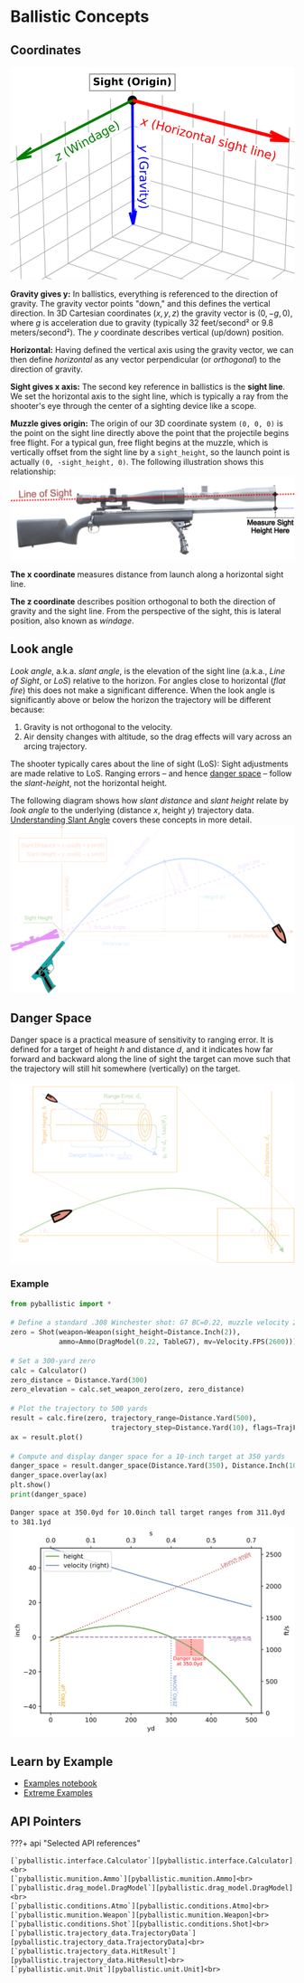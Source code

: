 # Ballistic Concepts

## Coordinates

![Ballistic coordinates](ballistics_coordinates.svg)

**Gravity gives $\boldsymbol{y}$:** In ballistics, everything is referenced to the direction of gravity. The gravity vector points "down," and this defines the vertical direction. In 3D Cartesian coordinates $(x, y, z)$ the gravity vector is $(0, -g, 0)$, where $g$ is acceleration due to gravity (typically 32 feet/second² or 9.8 meters/second²). The $y$ coordinate describes vertical (up/down) position.

**Horizontal:** Having defined the vertical axis using the gravity vector, we can then define *horizontal* as any vector perpendicular (or *orthogonal*) to the direction of gravity.

**Sight gives $\boldsymbol{x}$ axis:** The second key reference in ballistics is the **sight line**. We set the horizontal axis to the sight line, which is typically a ray from the shooter's eye through the center of a sighting device like a scope.

**Muzzle gives origin:** The origin of our 3D coordinate system `(0, 0, 0)` is the point on the sight line directly above the point that the projectile begins free flight. For a typical gun, free flight begins at the muzzle, which is vertically offset from the sight line by a `sight_height`, so the launch point is actually `(0, -sight_height, 0)`.  The following illustration shows this relationship:
![Measurement of sight height](munition/SightHeight.png)

**The $\boldsymbol{x}$ coordinate** measures distance from launch along a horizontal sight line.

**The $\boldsymbol{z}$ coordinate** describes position orthogonal to both the direction of gravity and the sight line. From the perspective of the sight, this is lateral position, also known as _windage_.

## Look angle

*Look angle*, a.k.a. *slant angle*, is the elevation of the sight line (a.k.a., _Line of Sight_, or _LoS_) relative to the horizon. For angles close to horizontal (_flat fire_) this does not make a significant difference. When the look angle is significantly above or below the horizon the trajectory will be different because:

1. Gravity is not orthogonal to the velocity.
2. Air density changes with altitude, so the drag effects will vary across an arcing trajectory.

The shooter typically cares about the line of sight (LoS): Sight adjustments are made relative to LoS.  Ranging errors – and hence [danger space](#danger-space) – follow the _slant-height_, not the horizontal height.

The following diagram shows how _slant distance_ and _slant height_ relate by _look angle_ to the underlying (distance $x$, height $y$) trajectory data.  [Understanding Slant Angle](https://github.com/dbookstaber/pyballistic/blob/master/examples/Understanding_Slant_Angle.ipynb) covers these concepts in more detail.
![Look-angle trigonometry](BallisticTrig.svg)

## Danger Space

Danger space is a practical measure of sensitivity to ranging error. It is defined for a target of height $h$ and distance $d$, and it indicates how far forward and backward along the line of sight the target can move such that the trajectory will still hit somewhere (vertically) on the target.

![Danger Space](DangerSpace.svg)

### Example

```python
from pyballistic import *

# Define a standard .308 Winchester shot: G7 BC=0.22, muzzle velocity 2600fps
zero = Shot(weapon=Weapon(sight_height=Distance.Inch(2)),
			ammo=Ammo(DragModel(0.22, TableG7), mv=Velocity.FPS(2600)))

# Set a 300-yard zero
calc = Calculator()
zero_distance = Distance.Yard(300)
zero_elevation = calc.set_weapon_zero(zero, zero_distance)

# Plot the trajectory to 500 yards
result = calc.fire(zero, trajectory_range=Distance.Yard(500),
                         trajectory_step=Distance.Yard(10), flags=TrajFlag.ALL)
ax = result.plot()

# Compute and display danger space for a 10-inch target at 350 yards
danger_space = result.danger_space(Distance.Yard(350), Distance.Inch(10))
danger_space.overlay(ax)
plt.show()
print(danger_space)
```
`Danger space at 350.0yd for 10.0inch tall target ranges from 311.0yd to 381.1yd`
![Trajectory with Danger Space](DangerSpaceExamplePlot.svg)

## Learn by Example

- [Examples notebook][Examples.ipynb]
- [Extreme Examples][ExtremeExamples.ipynb]

## API Pointers

???+ api "Selected API references"

	[`pyballistic.interface.Calculator`][pyballistic.interface.Calculator]<br>
	[`pyballistic.munition.Ammo`][pyballistic.munition.Ammo]<br>
	[`pyballistic.drag_model.DragModel`][pyballistic.drag_model.DragModel]<br>
	[`pyballistic.conditions.Atmo`][pyballistic.conditions.Atmo]<br>
	[`pyballistic.munition.Weapon`][pyballistic.munition.Weapon]<br>
	[`pyballistic.conditions.Shot`][pyballistic.conditions.Shot]<br>
	[`pyballistic.trajectory_data.TrajectoryData`][pyballistic.trajectory_data.TrajectoryData]<br>
	[`pyballistic.trajectory_data.HitResult`][pyballistic.trajectory_data.HitResult]<br>
	[`pyballistic.unit.Unit`][pyballistic.unit.Unit]<br>

[Examples.ipynb]:
https://github.com/dbookstaber/pyballistic/blob/master/examples/Examples.ipynb

[ExtremeExamples.ipynb]:
https://github.com/dbookstaber/pyballistic/blob/master/examples/ExtremeExamples.ipynb